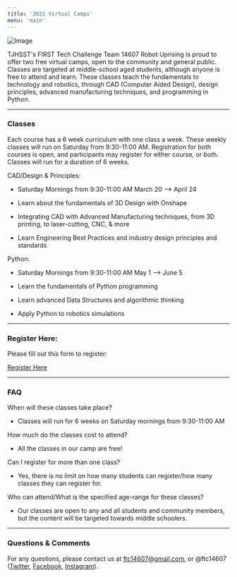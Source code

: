 ```yaml
---
title: '2021 Virtual Camps'
menu: 'main'
---
```


![Image](https://doc-08-1s-docs.googleusercontent.com/docs/securesc/4scgopc67r2gs59tepnncaqcqavdredo/rrcn6remknrpp4ijteb17luccm0ki6m2/1615508625000/07581663731878896969/07581663731878896969/1wacZzh6Y8NJgH25lqtgEc0MMilGeuOis?authuser=1&nonce=si23ohos83sbi&user=07581663731878896969&hash=9vtanelmcgmabrtkg3f9l6edf0t2fsap)

TJHSST's FIRST Tech Challenge Team 14607 Robot Uprising is proud to offer two free virtual camps, open to the community and general public. Classes are targeted at middle-school aged students, although anyone is free to attend and learn. These classes teach the fundamentals to technology and robotics, through CAD (Computer Aided Design), design principles, advanced manufacturing techniques, and programming in Python.

____________

### Classes

Each course has a 6 week curriculum with one class a week. These weekly classes will run on Saturday from 9:30-11:00 AM. Registration for both courses is open, and participants may register for either course, or both. 
Classes will run for a duration of 6 weeks. 

CAD/Design & Principles: 

- Saturday Mornings from 9:30-11:00 AM March 20 --> April 24

- Learn about the fundamentals of 3D Design with Onshape

- Integrating CAD with Advanced Manufacturing techniques, from 3D printing, to laser-cutting, CNC, & more

- Learn Engineering Best Practices and industry design principles and standards



Python: 

- Saturday Mornings from 9:30-11:00 AM May 1 --> June 5  

- Learn the fundamentals of Python programming

- Learn advanced Data Structures and algorithmic thinking

- Apply Python to robotics simulations
____________

### Register Here: 

<!---While these classes are free, we strongly encourage participants/their families to donate to the TJHSST Partnership Fund's initiative to support FCPS families during this current pandemic crisis. If you can spare a donation, we, along with the entire TJ and FCPS community, would appreciate it greatly. Donations, from $50, $100 (suggested amounts), or even more, would all be welcomed.-->

<!---Please consider donating to this charitable fund. If you choose to make a voluntary contribution, courteously add in the name of "TJ FTC Team 14607 Robot Uprising", with the name of the student, in the donation comment section. (IMPORTANT: to write this comment as part of your donation, check the checkbox specifying "Include a message of support on the fundraising page." on the donation page.)-->

<!---[Donate Here](https://4agc.com/landing_pages/3efa48fd-5ab2-4872-8ae6-39f7f1dc662e)-->
Please fill out this form to register:

[Register Here](https://forms.gle/iN7og1sESJe5FFd29) 
____________

### FAQ

When will these classes take place?

- Classes will run for 6 weeks on Saturday mornings from 9:30-11:00 AM

How much do the classes cost to attend?

- All the classes in our camp are free!<!---although we do encourage voluntary donations to the TJHSST Partnership Fund's initiative to support FCPS families during this current pandemic crisis. (See above in General Info) Please consider donating to this charitable fund.-->
<!--- - [Donate Here](https://4agc.com/landing_pages/3efa48fd-5ab2-4872-8ae6-39f7f1dc662e)-->
Can I register for more than one class?

- Yes, there is no limit on how many students can register/how many classes they can register for. 

Who can attend/What is the specified age-range for these classes?

- Our classes are open to any and all students and community members, but the content will be targeted towards middle schoolers. 

____________

### Questions & Comments

For any questions, please contact us at ftc14607@gmail.com, or @ftc14607 ([Twitter](https://twitter.com/ftc14607), [Facebook](https://facebook.com/ftc14607), [Instagram](https://instagram.com/ftc14607)). 

